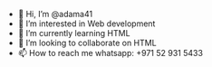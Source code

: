 - 👋 Hi, I’m @adama41
- 👀 I’m interested in Web development 
- 🌱 I’m currently learning HTML
- 💞️ I’m looking to collaborate on HTML
- 📫 How to reach me whatsapp: +971 52 931 5433

<!---
adama41/adama41 is a ✨ special ✨ repository because its `README.md` (this file) appears on your GitHub profile.
You can click the Preview link to take a look at your changes.
--->
